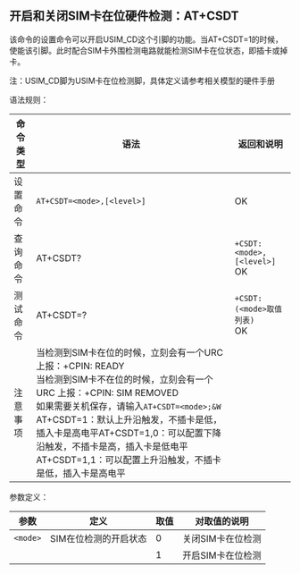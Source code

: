 ## 开启和关闭SIM卡在位硬件检测：AT+CSDT

该命令的设置命令可以开启USIM_CD这个引脚的功能。当AT+CSDT=1的时候，使能该引脚。此时配合SIM卡外围检测电路就能检测SIM卡在位状态，即插卡或掉卡。

注：USIM_CD脚为USIM卡在位检测脚，具体定义请参考相关模型的硬件手册

 

语法规则：

| 命令类型 | 语法                                                         | 返回和说明                       |
| -------- | ------------------------------------------------------------ | -------------------------------- |
| 设置命令 | `AT+CSDT=<mode>,[<level>]`                                   | OK                               |
| 查询命令 | AT+CSDT?                                                     | `+CSDT:<mode>,[<level>]`<br> OK  |
| 测试命令 | AT+CSDT=?                                                    | `+CSDT: (<mode>取值列表) `<br>OK |
| 注意事项 | 当检测到SIM卡在位的时候，立刻会有一个URC 上报：+CPIN: READY<br>当检测到SIM卡不在位的时候，立刻会有一个URC 上报：+CPIN: SIM REMOVED<br>如果需要关机保存，请输入`AT+CSDT=<mode>;&W`<br>AT+CSDT=1：默认上升沿触发，不插卡是低，插入卡是高电平AT+CSDT=1,0：可以配置下降沿触发，不插卡是高，插入卡是低电平AT+CSDT=1,1：可以配置上升沿触发，不插卡是低，插入卡是高电平 |                                  |

 

参数定义：

| 参数     | 定义                  | 取值 | 对取值的说明      |
| -------- | --------------------- | ---- | ----------------- |
| `<mode>` | SIM在位检测的开启状态 | 0    | 关闭SIM卡在位检测 |
|          |                       | 1    | 开启SIM卡在位检测 |
